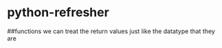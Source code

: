 # python-refresher

##functions
we can treat the return values just like the datatype that they are
